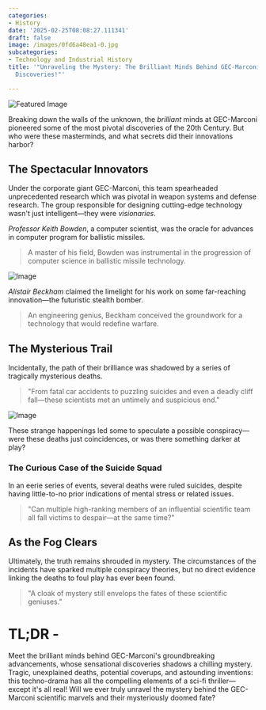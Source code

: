 ```yaml
---
categories:
- History
date: '2025-02-25T08:08:27.111341'
draft: false
image: /images/0fd6a48ea1-0.jpg
subcategories:
- Technology and Industrial History
title: '"Unraveling the Mystery: The Brilliant Minds Behind GEC-Marconi''s Groundbreaking
  Discoveries!"'

---
```


![Featured Image](/images/0fd6a48ea1-0.jpg)

Breaking down the walls of the unknown, the _brilliant_ minds at GEC-Marconi pioneered some of the most pivotal discoveries of the 20th Century. But who were these masterminds, and what secrets did their innovations harbor?

## The Spectacular Innovators

Under the corporate giant GEC-Marconi, this team spearheaded unprecedented research which was pivotal in weapon systems and defense research. The group responsible for designing cutting-edge technology wasn't just intelligent—they were *visionaries*.

*Professor Keith Bowden*, a computer scientist, was the oracle for advances in computer program for ballistic missiles. 

>A master of his field, Bowden was instrumental in the progression of computer science in ballistic missile technology.

![Image](/images/0fd6a48ea1-1.jpg)

*Alistair Beckham* claimed the limelight for his work on some far-reaching innovation—the futuristic stealth bomber.

> An engineering genius, Beckham conceived the groundwork for a technology that would redefine warfare.

## The Mysterious Trail

Incidentally, the path of their brilliance was shadowed by a series of tragically mysterious deaths.

> "From fatal car accidents to puzzling suicides and even a deadly cliff fall—these scientists met an untimely and suspicious end."

![Image](/images/0fd6a48ea1-2.jpg)

These strange happenings led some to speculate a possible conspiracy—were these deaths just coincidences, or was there something darker at play?

### The Curious Case of the Suicide Squad

In an eerie series of events, several deaths were ruled suicides, despite having little-to-no prior indications of mental stress or related issues.

> "Can multiple high-ranking members of an influential scientific team all fall victims to despair—at the same time?"

## As the Fog Clears

Ultimately, the truth remains shrouded in mystery. The circumstances of the incidents have sparked multiple conspiracy theories, but no direct evidence linking the deaths to foul play has ever been found.

> "A cloak of mystery still envelops the fates of these scientific geniuses."

# TL;DR -
Meet the brilliant minds behind GEC-Marconi's groundbreaking advancements, whose sensational discoveries shadows a chilling mystery. Tragic, unexplained deaths, potential coverups, and astounding inventions: this techno-drama has all the compelling elements of a sci-fi thriller—except it's all real! Will we ever truly unravel the mystery behind the GEC-Marconi scientific marvels and their mysteriously doomed fate?


